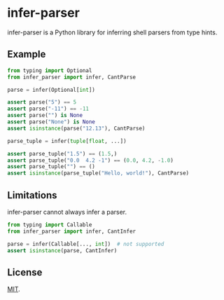 infer-parser
============

infer-parser is a Python library for inferring shell parsers from type hints.

Example
-------

```python
from typing import Optional
from infer_parser import infer, CantParse

parse = infer(Optional[int])

assert parse("5") == 5
assert parse("-11") == -11
assert parse("") is None
assert parse("None") is None
assert isinstance(parse("12.13"), CantParse)

parse_tuple = infer(tuple[float, ...])

assert parse_tuple("1.5") == (1.5,)
assert parse_tuple("0.0  4.2 -1") == (0.0, 4.2, -1.0)
assert parse_tuple("") == ()
assert isinstance(parse_tuple("Hello, world!"), CantParse)
```

Limitations
-----------

infer-parser cannot always infer a parser.

```python
from typing import Callable
from infer_parser import infer, CantInfer

parse = infer(Callable[..., int])  # not supported
assert isinstance(parse, CantInfer)
```

License
-------

[MIT](./LICENSE).
